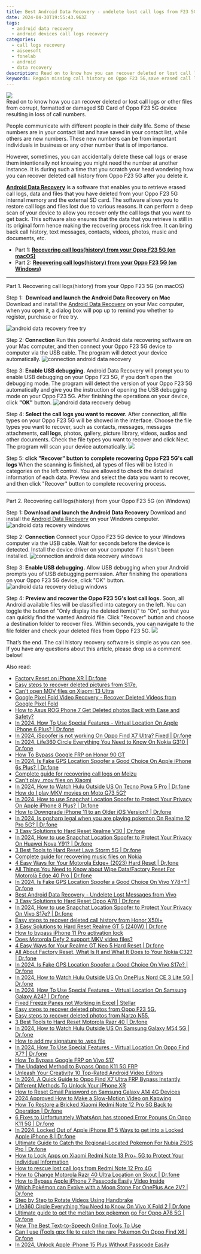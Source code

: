 ```yaml
---
title: Best Android Data Recovery - undelete lost call logs from F23 5G
date: 2024-04-30T19:55:43.963Z
tags: 
  - android data recovery
  - android devices call logs recovery
categories: 
  - call logs recovery
  - aiseesoft
  - fonelab
  - android
  - data recovery
description: Read on to know how you can recover deleted or lost call logs or other files from corrupt, formatted or damaged SD Card of Oppo F23 5G device resulting in loss of call numbers.
keywords: Regain missing call history on Oppo F23 5G,save erased call logs on F23 5G,restore deleted call history on Oppo,Regain missing call history on Oppo,Oppo F23 5G call logs recovery,Oppo F23 5G call logs retrieval,Oppo issues with call history deleted,how to get call history back from Oppo F23 5G,how can i get call history back on Oppo F23 5G,how to get the call history back on Oppo F23 5G,my call history deleted from F23 5G how to undo call history,does the Oppo have a backup for deleted call history
---
```


<img src="https://img0mobiles.techidaily.com/images/best-assets/devices/oppo/oppo-f23-5g/3.jpg" class="atpl-imgstyle"  />

<div class="atpl-content atpl-for-fonelab-android recover-call-logs">

<div class="atpl-post-description-part-1">
Read on to know how you can recover deleted or lost call logs or other files from corrupt, formatted or damaged SD Card of Oppo F23 5G device resulting in loss of call numbers.
</div>



<div class="atpl-post-description-part-2">
<div class="tpl-content-sub-paragraph-normal">
  <p>
    People communicate with different people in their daily life. Some of these numbers are in your contact list and have saved in your contact list, while others are new numbers. These new numbers can be from important individuals in business or any other number that is of importance.
  </p>
</div>

<div class="tpl-content-sub-paragraph-normal">
  <p>
    However, sometimes, you can accidentally delete these call logs or erase them intentionally not knowing you might need the number at another instance. It is during such a time that you scratch your head wondering how you can recover deleted call history from Oppo F23 5G after you delete it.
  </p>
</div>
</div>

<div class="atpl-post-description-part-3">
<div class="tpl-content-sub-paragraph-content">
  <p>
    <a href="https://tools.techidaily.com/aiseesoft-android-data-recovery/" ><strong>Android Data Recovery</strong></a> is a software that enables you to retrieve erased call logs, data and files that you have deleted from your Oppo F23 5G internal memory and the external SD card. The software allows you to restore call logs and files lost due to various reasons. It can perform a deep scan of your device to allow you recover only the call logs that you want to get back. This software also ensures that the data that you retrieve is still in its original form hence making the recovering process risk free. It can bring back call history, text messages, contacts, videos, photos, music and documents, etc.
  </p>
</div>
</div>

<ul>
  <li>Part 1: <strong><a href="#p1"> Recovering call logs(history) from your Oppo F23 5G  (on macOS)</a></strong></li>
  <li>Part 2: <strong><a href="#p2"> Recovering call logs(history) from your Oppo F23 5G  (on Windows)</a></strong></li>
</ul>


<!-- Part 1 -->
<a id="p1" name="p1" ></a><hr>

<div>
  <span class="atpl-step-part-style">Part 1. Recovering call logs(history) from your Oppo F23 5G (on macOS)</span>
</div>

<span class="atpl-stepstyle-a"><span>Step 1: </span></span> <strong>Download and launch the Android Data Recovery on Mac</strong>
Download and install the <a href="https://tools.techidaily.com/aiseesoft-android-data-recovery/" >Android Data Recovery</a> on your Mac computer, when you open it, a dialog box will pop up to remind you whether to register, purchase or free try.

<img src="https://tools.techidaily.com/images/apps/aiseesoft/android-data-recovery/mac-free-try.png" class="atpl-imgstyle" alt="android data recovery free try" />

<span class="atpl-stepstyle-a"><span>Step 2: </span></span> <strong>Connection</strong>
Run this powerful Android data recovering software on your Mac computer, and then connect your Oppo F23 5G device to computer via the USB cable. The program will detect your device automatically.
<img src="https://tools.techidaily.com/images/apps/aiseesoft/android-data-recovery/mac-connection-interface.jpg" class="atpl-imgstyle" alt="connection android data recovery" />

<span class="atpl-stepstyle-a"><span>Step 3: </span></span> <strong>Enable USB debugging.</strong>
Android Data Recovery will prompt you to enable USB debugging on your Oppo F23 5G, if you don't open the debugging mode. The program will detect the version of your Oppo F23 5G automatically and give you the instruction of opening the USB debugging mode on your Oppo F23 5G. After finishing the operations on your device, click <strong>"OK"</strong> button.
<img src="https://tools.techidaily.com/images/apps/aiseesoft/android-data-recovery/mac-android-usb-debug.jpg"  class="atpl-imgstyle" alt="android data recovery debug" />

<span class="atpl-stepstyle-a"><span>Step 4: </span></span> <strong>Select the call logs you want to recover.</strong>
After connection, all file types on your Oppo F23 5G will be showed in the interface. Choose the file types you want to recover, such as contacts, messages, messages attachments, <b>call logs</b>, photos, gallery, picture library, videos, audios and other documents. Check the file types you want to recover and click Next. The program will scan your device automatically.
<img src="https://tools.techidaily.com/images/apps/aiseesoft/android-data-recovery/mac-choose-type-call-logs.jpg" class="atpl-imgstyle"  />

<span class="atpl-stepstyle-a"><span>Step 5: </span></span> <strong>click "Recover" button to  complete recovering Oppo F23 5G's call logs</strong>
When the scanning is finished, all types of files will be listed in categories on the left control. You are allowed to check the detailed information of each data. Preview and select the data you want to recover, and then click "Recover" button to complete recovering process.


<a id="p2" name="p2"></a><hr>

<!-- Part 2 -->
<div>
  <span class="atpl-step-part-style">Part 2. Recovering call logs(history) from your Oppo F23 5G (on Windows)</span>
</div>

<span class="atpl-stepstyle-a"><span>Step 1: </span></span> <strong>Download and launch the Android Data Recovery</strong>
Download and install the <a href="https://tools.techidaily.com/aiseesoft-android-data-recovery/" >Android Data Recovery</a> on your Windows computer.
<img src="https://tools.techidaily.com/images/apps/aiseesoft/android-data-recovery/win-start-interface.png"  class="atpl-imgstyle" alt="android data recovery windows" />

<span class="atpl-stepstyle-a"><span>Step 2: </span></span> <strong>Connection</strong>
Connect your Oppo F23 5G device to your Windows computer via the USB cable. Wait for seconds before the device is detected. Install the device driver on your computer if it hasn't been installed.
<img src="https://tools.techidaily.com/images/apps/aiseesoft/android-data-recovery/win-connection-interface.png" class="atpl-imgstyle" alt="connection android data recovery windows" />

<span class="atpl-stepstyle-a"><span>Step 3: </span></span> <strong>Enable USB debugging.</strong>
Allow USB debugging when your Android prompts you of USB debugging permission. After finishing the operations on your Oppo F23 5G device, click "OK" button.
<img src="https://tools.techidaily.com/images/apps/aiseesoft/android-data-recovery/win-android-usb-debug.png" class="atpl-imgstyle" alt="android data recovery debug windows" />

<span class="atpl-stepstyle-a"><span>Step 4: </span></span> <strong>Preview and recover the Oppo F23 5G's lost call logs.</strong>
Soon, all Android available files will be classified into category on the left. You can toggle the button of "Only display the deleted item(s)" to "On", so that you can quickly find the wanted Android file. Click "Recover" button and choose a destination folder to recover files. Within seconds, you can navigate to the file folder and check your deleted files from Oppo F23 5G.
<img src="https://tools.techidaily.com/images/apps/aiseesoft/android-data-recovery/win-recover-call-logs.png" class="atpl-imgstyle"  />

<div class="atpl-post-description-part-4">
<div class="tpl-content-sub-paragraph-normal">
    <p>
        That’s the end. The call history recovery software is simple as you can see. If you have any questions about this article, please drop us a comment below!
    </p>
</div>
</div>

<ins class="adsbygoogle"
     style="display:block"
     data-ad-client="ca-pub-7571918770474297"
     data-ad-slot="8358498916"
     data-ad-format="auto"
     data-full-width-responsive="true"></ins>



</div>
<ins class="adsbygoogle"
    style="display:block"
    data-ad-format="autorelaxed"
    data-ad-client="ca-pub-7571918770474297"
    data-ad-slot="1223367746"></ins>

<span class="atpl-alsoreadstyle">Also read:</span>
<div><ul>
<li><a href="https://phone-solutions.techidaily.com/factory-reset-on-iphone-xr-drfone-by-drfone-ios-system-repair-ios-system-repair/"><u>Factory Reset on iPhone XR | Dr.fone</u></a></li>
<li><a href="https://phone-solutions.techidaily.com/easy-steps-to-recover-deleted-pictures-from-s17e-by-fonelab-android-recover-pictures/"><u>Easy steps to recover deleted pictures from S17e.</u></a></li>
<li><a href="https://phone-solutions.techidaily.com/cant-open-mov-files-on-xiaomi-13-ultra-by-aiseesoft-video-converter-play-mov-on-android/"><u>Can't open MOV files on Xiaomi 13 Ultra</u></a></li>
<li><a href="https://phone-solutions.techidaily.com/google-pixel-fold-video-recovery-recover-deleted-videos-from-google-pixel-fold-by-fonelab-android-recover-video/"><u>Google Pixel Fold Video Recovery - Recover Deleted Videos from Google Pixel Fold</u></a></li>
<li><a href="https://phone-solutions.techidaily.com/how-to-asus-rog-phone-7-get-deleted-photos-back-with-ease-and-safety-by-fonelab-android-recover-photos/"><u>How to Asus ROG Phone 7 Get Deleted photos Back with Ease and Safety?</u></a></li>
<li><a href="https://phone-solutions.techidaily.com/in-2024-how-to-use-special-features-virtual-location-on-apple-iphone-6-plus-drfone-by-drfone-virtual-ios/"><u>In 2024, How To Use Special Features - Virtual Location On Apple iPhone 6 Plus? | Dr.fone</u></a></li>
<li><a href="https://phone-solutions.techidaily.com/in-2024-ispoofer-is-not-working-on-oppo-find-x7-ultra-fixed-drfone-by-drfone-virtual-android/"><u>In 2024, iSpoofer is not working On Oppo Find X7 Ultra? Fixed | Dr.fone</u></a></li>
<li><a href="https://phone-solutions.techidaily.com/in-2024-life360-circle-everything-you-need-to-know-on-nokia-g310-drfone-by-drfone-virtual-android/"><u>In 2024, Life360 Circle Everything You Need to Know On Nokia G310 | Dr.fone</u></a></li>
<li><a href="https://phone-solutions.techidaily.com/how-to-bypass-google-frp-on-honor-90-gt-by-drfone-android-unlock-remove-google-frp/"><u>How To Bypass Google FRP on Honor 90 GT</u></a></li>
<li><a href="https://phone-solutions.techidaily.com/in-2024-is-fake-gps-location-spoofer-a-good-choice-on-apple-iphone-6s-plus-drfone-by-drfone-virtual-ios/"><u>In 2024, Is Fake GPS Location Spoofer a Good Choice On Apple iPhone 6s Plus? | Dr.fone</u></a></li>
<li><a href="https://phone-solutions.techidaily.com/complete-guide-for-recovering-call-logs-on-meizu-by-fonelab-android-recover-call-logs/"><u>Complete guide for recovering call logs on Meizu</u></a></li>
<li><a href="https://phone-solutions.techidaily.com/can-t-play-mov-files-on-xiaomi-by-aiseesoft-video-converter-play-mov-on-android/"><u>Can't play .mov files on Xiaomi </u></a></li>
<li><a href="https://phone-solutions.techidaily.com/in-2024-how-to-watch-hulu-outside-us-on-tecno-pova-5-pro-drfone-by-drfone-virtual-android/"><u>In 2024, How to Watch Hulu Outside US On Tecno Pova 5 Pro | Dr.fone</u></a></li>
<li><a href="https://phone-solutions.techidaily.com/how-do-i-play-mkv-movies-on-moto-g73-5g-by-aiseesoft-video-converter-play-mkv-on-android/"><u>How do I play MKV movies on Moto G73 5G?</u></a></li>
<li><a href="https://phone-solutions.techidaily.com/in-2024-how-to-use-snapchat-location-spoofer-to-protect-your-privacy-on-apple-iphone-8-plus-drfone-by-drfone-virtual-ios/"><u>In 2024, How to use Snapchat Location Spoofer to Protect Your Privacy On Apple iPhone 8 Plus? | Dr.fone</u></a></li>
<li><a href="https://phone-solutions.techidaily.com/how-to-downgrade-iphone-11-to-an-older-ios-version-drfone-by-drfone-ios-system-repair-ios-system-repair/"><u>How to Downgrade iPhone 11 to an Older iOS Version? | Dr.fone</u></a></li>
<li><a href="https://phone-solutions.techidaily.com/in-2024-is-pgsharp-legal-when-you-are-playing-pokemon-on-realme-12-pro-5g-drfone-by-drfone-virtual-android/"><u>In 2024, Is pgsharp legal when you are playing pokemon On Realme 12 Pro 5G? | Dr.fone</u></a></li>
<li><a href="https://phone-solutions.techidaily.com/3-easy-solutions-to-hard-reset-realme-v30-drfone-by-drfone-reset-android-reset-android/"><u>3 Easy Solutions to Hard Reset Realme V30 | Dr.fone</u></a></li>
<li><a href="https://phone-solutions.techidaily.com/in-2024-how-to-use-snapchat-location-spoofer-to-protect-your-privacy-on-huawei-nova-y91-drfone-by-drfone-virtual-android/"><u>In 2024, How to use Snapchat Location Spoofer to Protect Your Privacy On Huawei Nova Y91? | Dr.fone</u></a></li>
<li><a href="https://phone-solutions.techidaily.com/3-best-tools-to-hard-reset-lava-storm-5g-drfone-by-drfone-reset-android-reset-android/"><u>3 Best Tools to Hard Reset Lava Storm 5G | Dr.fone</u></a></li>
<li><a href="https://phone-solutions.techidaily.com/complete-guide-for-recovering-music-files-on-nokia-by-fonelab-android-recover-music/"><u>Complete guide for recovering music files on Nokia</u></a></li>
<li><a href="https://phone-solutions.techidaily.com/4-easy-ways-for-your-motorola-edgeplus-2023-hard-reset-drfone-by-drfone-reset-android-reset-android/"><u>4 Easy Ways for Your Motorola Edge+ (2023) Hard Reset | Dr.fone</u></a></li>
<li><a href="https://phone-solutions.techidaily.com/all-things-you-need-to-know-about-wipe-datafactory-reset-for-motorola-edge-40-pro-drfone-by-drfone-reset-android-reset-android/"><u>All Things You Need to Know about Wipe Data/Factory Reset For Motorola Edge 40 Pro | Dr.fone</u></a></li>
<li><a href="https://phone-solutions.techidaily.com/in-2024-is-fake-gps-location-spoofer-a-good-choice-on-vivo-y78plus-drfone-by-drfone-virtual-android/"><u>In 2024, Is Fake GPS Location Spoofer a Good Choice On Vivo Y78+? | Dr.fone</u></a></li>
<li><a href="https://phone-solutions.techidaily.com/best-android-data-recovery-undelete-lost-messages-from-vivo-by-fonelab-android-recover-messages/"><u>Best Android Data Recovery - Undelete Lost Messages from Vivo</u></a></li>
<li><a href="https://phone-solutions.techidaily.com/3-easy-solutions-to-hard-reset-oppo-a78-drfone-by-drfone-reset-android-reset-android/"><u>3 Easy Solutions to Hard Reset Oppo A78 | Dr.fone</u></a></li>
<li><a href="https://phone-solutions.techidaily.com/in-2024-how-to-use-snapchat-location-spoofer-to-protect-your-privacy-on-vivo-s17e-drfone-by-drfone-virtual-android/"><u>In 2024, How to use Snapchat Location Spoofer to Protect Your Privacy On Vivo S17e? | Dr.fone</u></a></li>
<li><a href="https://phone-solutions.techidaily.com/easy-steps-to-recover-deleted-call-history-from-honor-x50iplus-by-fonelab-android-recover-call-logs/"><u>Easy steps to recover deleted call history from Honor X50i+</u></a></li>
<li><a href="https://phone-solutions.techidaily.com/3-easy-solutions-to-hard-reset-realme-gt-5-240w-drfone-by-drfone-reset-android-reset-android/"><u>3 Easy Solutions to Hard Reset Realme GT 5 (240W) | Dr.fone</u></a></li>
<li><a href="https://phone-solutions.techidaily.com/how-to-bypass-iphone-11-pro-activation-lock-by-drfone-ios-unlock-ios-unlock/"><u>How to bypass iPhone 11 Pro activation lock</u></a></li>
<li><a href="https://phone-solutions.techidaily.com/does-motorola-defy-2-support-mkv-video-files-by-aiseesoft-video-converter-play-mkv-on-android/"><u>Does Motorola Defy 2 support MKV video files?</u></a></li>
<li><a href="https://phone-solutions.techidaily.com/4-easy-ways-for-your-realme-gt-neo-5-hard-reset-drfone-by-drfone-reset-android-reset-android/"><u>4 Easy Ways for Your Realme GT Neo 5 Hard Reset | Dr.fone</u></a></li>
<li><a href="https://phone-solutions.techidaily.com/all-about-factory-reset-what-is-it-and-what-it-does-to-your-nokia-c32-drfone-by-drfone-reset-android-reset-android/"><u>All About Factory Reset, What Is It and What It Does to Your Nokia C32? | Dr.fone</u></a></li>
<li><a href="https://phone-solutions.techidaily.com/in-2024-is-fake-gps-location-spoofer-a-good-choice-on-vivo-s17e-drfone-by-drfone-virtual-android/"><u>In 2024, Is Fake GPS Location Spoofer a Good Choice On Vivo S17e? | Dr.fone</u></a></li>
<li><a href="https://phone-solutions.techidaily.com/in-2024-how-to-watch-hulu-outside-us-on-oneplus-nord-ce-3-lite-5g-drfone-by-drfone-virtual-android/"><u>In 2024, How to Watch Hulu Outside US On OnePlus Nord CE 3 Lite 5G | Dr.fone</u></a></li>
<li><a href="https://phone-solutions.techidaily.com/in-2024-how-to-use-special-features-virtual-location-on-samsung-galaxy-a24-drfone-by-drfone-virtual-android/"><u>In 2024, How To Use Special Features - Virtual Location On Samsung Galaxy A24? | Dr.fone</u></a></li>
<li><a href="https://phone-solutions.techidaily.com/fixed-freeze-panes-not-working-in-excel-stellar-by-stellar-guide/"><u>Fixed Freeze Panes not Working in Excel | Stellar</u></a></li>
<li><a href="https://phone-solutions.techidaily.com/easy-steps-to-recover-deleted-photos-from-oppo-f23-5g-by-fonelab-android-recover-photos/"><u>Easy steps to recover deleted photos from Oppo F23 5G.</u></a></li>
<li><a href="https://phone-solutions.techidaily.com/easy-steps-to-recover-deleted-photos-from-narzo-n55-by-fonelab-android-recover-photos/"><u>Easy steps to recover deleted photos from Narzo N55.</u></a></li>
<li><a href="https://phone-solutions.techidaily.com/3-best-tools-to-hard-reset-motorola-razr-40-drfone-by-drfone-reset-android-reset-android/"><u>3 Best Tools to Hard Reset Motorola Razr 40 | Dr.fone</u></a></li>
<li><a href="https://phone-solutions.techidaily.com/in-2024-how-to-watch-hulu-outside-us-on-samsung-galaxy-m54-5g-drfone-by-drfone-virtual-android/"><u>In 2024, How to Watch Hulu Outside US On Samsung Galaxy M54 5G | Dr.fone</u></a></li>
<li><a href="https://phone-solutions.techidaily.com/how-to-add-my-signature-to-wps-file-by-ldigisigner-sign-a-word-sign-a-word/"><u>How to add my signature to .wps file</u></a></li>
<li><a href="https://phone-solutions.techidaily.com/in-2024-how-to-use-special-features-virtual-location-on-oppo-find-x7-drfone-by-drfone-virtual-android/"><u>In 2024, How To Use Special Features - Virtual Location On Oppo Find X7? | Dr.fone</u></a></li>
<li><a href="https://phone-solutions.techidaily.com/how-to-bypass-google-frp-on-vivo-s17-by-drfone-android-unlock-remove-google-frp/"><u>How To Bypass Google FRP on Vivo S17</u></a></li>
<li><a href="https://android-frp.techidaily.com/the-updated-method-to-bypass-oppo-k11-5g-frp-by-drfone-android/"><u>The Updated Method to Bypass Oppo K11 5G FRP</u></a></li>
<li><a href="https://ai-vdieo-software.techidaily.com/unleash-your-creativity-10-top-rated-android-video-editors/"><u>Unleash Your Creativity 10 Top-Rated Android Video Editors</u></a></li>
<li><a href="https://android-frp.techidaily.com/in-2024-a-quick-guide-to-oppo-find-x7-ultra-frp-bypass-instantly-by-drfone-android/"><u>In 2024, A Quick Guide to Oppo Find X7 Ultra FRP Bypass Instantly</u></a></li>
<li><a href="https://ios-unlock.techidaily.com/different-methods-to-unlock-your-iphone-xr-by-drfone-ios/"><u>Different Methods To Unlock Your iPhone XR</u></a></li>
<li><a href="https://android-unlock.techidaily.com/how-to-reset-gmail-password-on-samsung-galaxy-a14-4g-devices-by-drfone-android/"><u>How to Reset Gmail Password on Samsung Galaxy A14 4G Devices</u></a></li>
<li><a href="https://ai-vdieo-software.techidaily.com/2024-approved-how-to-make-a-slow-motion-video-on-kapwing/"><u>2024 Approved How to Make a Slow-Motion Video on Kapwing</u></a></li>
<li><a href="https://fix-guide.techidaily.com/how-to-restore-a-bricked-xiaomi-redmi-note-12-pro-5g-back-to-operation-drfone-by-drfone-fix-android-problems-fix-android-problems/"><u>How To Restore a Bricked Xiaomi Redmi Note 12 Pro 5G Back to Operation | Dr.fone</u></a></li>
<li><a href="https://howto.techidaily.com/6-fixes-to-unfortunately-whatsapp-has-stopped-error-popups-on-oppo-k11-5g-drfone-by-drfone-fix-android-problems-fix-android-problems/"><u>6 Fixes to Unfortunately WhatsApp has stopped Error Popups On Oppo K11 5G | Dr.fone</u></a></li>
<li><a href="https://iphone-unlock.techidaily.com/in-2024-locked-out-of-apple-iphone-8-5-ways-to-get-into-a-locked-apple-iphone-8-drfone-by-drfone-ios/"><u>In 2024, Locked Out of Apple iPhone 8? 5 Ways to get into a Locked Apple iPhone 8 | Dr.fone</u></a></li>
<li><a href="https://pokemon-go-android.techidaily.com/ultimate-guide-to-catch-the-regional-located-pokemon-for-nubia-z50s-pro-drfone-by-drfone-virtual-android/"><u>Ultimate Guide to Catch the Regional-Located Pokemon For Nubia Z50S Pro | Dr.fone</u></a></li>
<li><a href="https://unlock-android.techidaily.com/how-to-lock-apps-on-xiaomi-redmi-note-13-proplus-5g-to-protect-your-individual-information-by-drfone-android/"><u>How to Lock Apps on Xiaomi Redmi Note 13 Pro+ 5G to Protect Your Individual Information</u></a></li>
<li><a href="https://blog-min.techidaily.com/how-to-rescue-lost-call-logs-from-redmi-note-12-pro-4g-by-fonelab-android-recover-call-logs/"><u>How to rescue lost call logs from Redmi Note 12 Pro 4G</u></a></li>
<li><a href="https://location-social.techidaily.com/how-to-change-motorola-razr-40-ultra-location-on-skout-drfone-by-drfone-virtual-android/"><u>How to Change Motorola Razr 40 Ultra Location on Skout | Dr.fone</u></a></li>
<li><a href="https://ios-unlock.techidaily.com/how-to-bypass-apple-iphone-7-passcode-easily-video-inside-by-drfone-ios/"><u>How to Bypass Apple iPhone 7 Passcode Easily Video Inside</u></a></li>
<li><a href="https://android-pokemon-go.techidaily.com/which-pokemon-can-evolve-with-a-moon-stone-for-oneplus-ace-2v-drfone-by-drfone-virtual-android/"><u>Which Pokémon can Evolve with a Moon Stone For OnePlus Ace 2V? | Dr.fone</u></a></li>
<li><a href="https://ai-editing-video.techidaily.com/step-by-step-to-rotate-videos-using-handbrake/"><u>Step by Step to Rotate Videos Using Handbrake</u></a></li>
<li><a href="https://fake-location.techidaily.com/life360-circle-everything-you-need-to-know-on-vivo-x-fold-2-drfone-by-drfone-virtual-android/"><u>Life360 Circle Everything You Need to Know On Vivo X Fold 2 | Dr.fone</u></a></li>
<li><a href="https://android-pokemon-go.techidaily.com/ultimate-guide-to-get-the-meltan-box-pokemon-go-for-oppo-a78-5g-drfone-by-drfone-virtual-android/"><u>Ultimate guide to get the meltan box pokemon go For Oppo A78 5G | Dr.fone</u></a></li>
<li><a href="https://ai-topics.techidaily.com/new-the-best-text-to-speech-online-tools-to-use/"><u>New The Best Text-to-Speech Online Tools To Use</u></a></li>
<li><a href="https://android-pokemon-go.techidaily.com/can-i-use-itools-gpx-file-to-catch-the-rare-pokemon-on-oppo-find-x6-drfone-by-drfone-virtual-android/"><u>Can I use iTools gpx file to catch the rare Pokemon On Oppo Find X6 | Dr.fone</u></a></li>
<li><a href="https://ios-unlock.techidaily.com/in-2024-unlock-apple-iphone-15-plus-without-passcode-easily-by-drfone-ios/"><u>In 2024, Unlock Apple iPhone 15 Plus Without Passcode Easily</u></a></li>
</ul></div>

